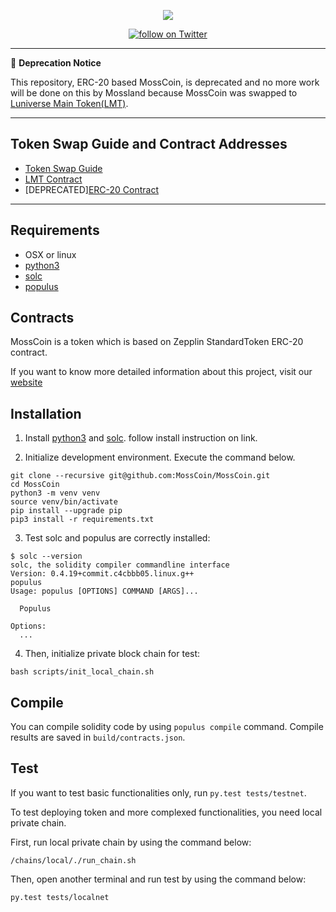<p align="center"> <img src="/img/logo.png"> </p>
<p align="center">
  <a href="https://twitter.com/intent/follow?screen_name=TheMossLand">
    <img src="https://img.shields.io/twitter/follow/TheMossLand.svg?style=social&label=Follow" alt="follow on Twitter">
  </a>
</p>

---
📌 **Deprecation Notice**

This repository, ERC-20 based MossCoin, is deprecated and no more work will be done on this by Mossland because MossCoin was swapped to [Luniverse Main Token(LMT)](https://luniverse.io).

---

## Token Swap Guide and Contract Addresses 
- [Token Swap Guide](https://twitter.com/themossland/status/1258354379150647299)
- [LMT Contract](https://scan.luniverse.io/tokens/0x878120A5C9828759A250156c66D629219F07C5c6)
- [DEPRECATED][ERC-20 Contract](https://etherscan.io/address/0x865ec58b06bf6305b886793aa20a2da31d034e68)

---

## Requirements
- OSX or linux
- [python3](https://www.python.org)
- [solc](http://solidity.readthedocs.io/en/latest/installing-solidity.html)
- [populus](https://github.com/ethereum/populus)

## Contracts
MossCoin is a token which is based on Zepplin StandardToken ERC-20 contract.

If you want to know more detailed information about this project, visit our [website](http://moss.land)

## Installation

1. Install [python3](https://www.python.org) and [solc](http://solidity.readthedocs.io/en/latest/installing-solidity.html). follow install instruction on link.

2. Initialize development environment. Execute the command below. 
```
git clone --recursive git@github.com:MossCoin/MossCoin.git
cd MossCoin
python3 -m venv venv
source venv/bin/activate
pip install --upgrade pip
pip3 install -r requirements.txt
```

3. Test solc and populus are correctly installed:
```
$ solc --version
solc, the solidity compiler commandline interface
Version: 0.4.19+commit.c4cbbb05.linux.g++
populus
Usage: populus [OPTIONS] COMMAND [ARGS]...

  Populus

Options:
  ...
```

4. Then, initialize private block chain for test:
```
bash scripts/init_local_chain.sh
```

## Compile

You can compile solidity code by using `populus compile` command. Compile results are saved in `build/contracts.json`.

## Test

If you want to test basic functionalities only, run `py.test tests/testnet`.

To test deploying token and more complexed functionalities, you need local private chain.

First, run local private chain by using the command below:

```
/chains/local/./run_chain.sh
```

Then, open another terminal and run test by using the command below:

```
py.test tests/localnet
```
